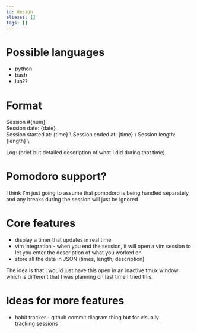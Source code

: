 ```yaml
---
id: design
aliases: []
tags: []
---
```


# Possible languages
- python
- bash
- lua??

# Format
Session #{num} \
Session date: {date} \
Session started at: {time} \ 
Session ended at: {time} \ 
Session length: {length} \

Log: (brief but detailed description of what I did during that time)

# Pomodoro support?
I think I'm just going to assume that pomodoro is being handled separately \
and any breaks during the session will just be ignored

# Core features 
- display a timer that updates in real time
- vim integration - when you end the session, it will open a vim session to \
let you enter the description of what you worked on
- store all the data in JSON (times, length, description)

The idea is that I would just have this open in an inactive tmux window \
which is different that I was planning on last time I tried this. 

# Ideas for more features
- habit tracker - github commit diagram thing but for visually \
tracking sessions
